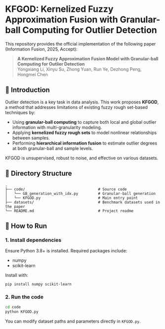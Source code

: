 # KFGOD: Kernelized Fuzzy Approximation Fusion with Granular-ball Computing for Outlier Detection

This repository provides the official implementation of the following paper (Information Fusion, 2025, Accept):

> **A Kernelized Fuzzy Approximation Fusion Model with Granular-ball Computing for Outlier Detection**  
> Yongxiang Li, Xinyu Su, Zhong Yuan, Run Ye, Dezhong Peng, Hongmei Chen

## 📌 Introduction

Outlier detection is a key task in data analysis. This work proposes **KFGOD**, a method that addresses limitations of existing fuzzy rough set-based techniques by:

- Using **granular-ball computing** to capture both local and global outlier information with multi-granularity modeling.
- Applying **kernelized fuzzy rough sets** to model nonlinear relationships between samples.
- Performing **hierarchical information fusion** to estimate outlier degrees at both granular-ball and sample levels.

KFGOD is unsupervised, robust to noise, and effective on various datasets.

## 📁 Directory Structure

```
.
├── code/                                 # Source code
│   └── GB_generation_with_idx.py         # Granular-ball generation
│   └── KFGOD.py                          # Main entry point
├── datasets/                             # Benchmark datasets used in the paper
└── README.md                             # Project readme
```

## 🚀 How to Run

### 1. Install dependencies

Ensure Python 3.8+ is installed. Required packages include:

- numpy  
- scikit-learn  

Install with:

```bash
pip install numpy scikit-learn
```

### 2. Run the code

```bash
cd code
python KFGOD.py
```

You can modify dataset paths and parameters directly in `KFGOD.py`.
